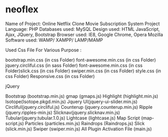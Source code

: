 # neoflex

Name of Project: Online Netflix Clone Movie Subscription System Project
Language:               PHP
Databases used:        MySQL
Design used:           HTML JavaScript, Ajax, JQuery, Bootstrap
Browser used:          IE8, Google Chrome, Opera Mozilla
Software used:         WAMP/ XAMPP/ LAMP/MAMP

Used Css File For Various Purpose :

bootstrap.min.css (in css Folder)
font-awesome.min.css (in css Folder)
jquery.circliful.css (in sass Folder)
font-awesome.min.css (in css Folder)slick.css (in css Folder)
swiper.min.css (in css Folder)
style.css (in css Folder)
Responsive.css (in css Folder)

jQuery

Bootstrap (bootstrap.min.js)
gmap (gmaps.js)
Highlight (highlight.min.js)
Isotope(Isotope.pkgd.min.js)
Jquery UI(jquery-ui-slider.min.js)
Circliful(jquery.circliful.js)
Counterup (jquery.counterup.min.js)
Ripple (jquery.ripples-min.js)
Slicknav(jquery.slicknav.min.js)
Tubular(jquery.tubular.1.0.js)
Lightcase (lightcase.js)
Map Script (map-script.js)
Particles (particles.min.js)
Raindrops (Raindrops.js)
Slick (slick.min.js)
Swiper (swiper.min.js)
All Plugin Activation File (main.js)
